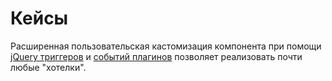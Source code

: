 # Кейсы

Расширенная пользовательская кастомизация компонента при помощи [jQuery триггеров][1] и [событий плагинов][2] позволяет реализовать почти любые "хотелки".

[1]: /components/02_miniShop2/05_Другие_дополнения/03_msPromoCode/08_jQuery_события.md
[2]: /components/02_miniShop2/05_Другие_дополнения/03_msPromoCode/10_События_плагинов/
